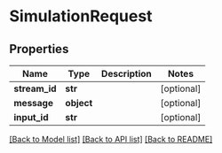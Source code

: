 # SimulationRequest

## Properties
Name | Type | Description | Notes
------------ | ------------- | ------------- | -------------
**stream_id** | **str** |  | [optional] 
**message** | **object** |  | [optional] 
**input_id** | **str** |  | [optional] 

[[Back to Model list]](../README.md#documentation-for-models) [[Back to API list]](../README.md#documentation-for-api-endpoints) [[Back to README]](../README.md)


